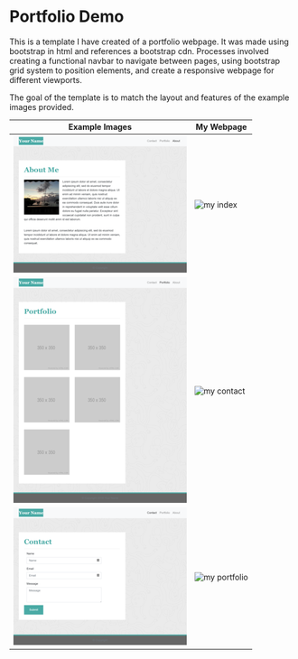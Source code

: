 # Portfolio Demo
This is a template I have created of a portfolio webpage. It was made using bootstrap in html and references a bootstrap cdn. Processes involved creating a functional navbar to navigate between pages, using bootstrap grid system to position elements, and create a responsive webpage for different viewports. 

The goal of the template is to match the layout and features of the example images provided.

Example Images      |        My Webpage
--------------      |      --------------
![ex index](assets/hw-photos/resize-index.png)|![my index]()
![ex contact](assets/hw-photos/resize-portfolio.png)|![my contact]()
![ex portfolio](assets/hw-photos/resize-contact.png)|![my portfolio]()

